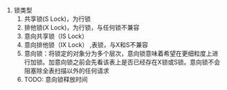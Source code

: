 1. 锁类型
   1. 共享锁(S Lock)，为行锁
   2. 排他锁(X Lock)，为行锁，与任何锁不兼容
   3. 意向共享锁（IS Lock）
   4. 意向排他锁（IX Lock） ,表锁，与X和S不兼容
   5. 意向锁：将锁定的对象分为多个层次，意向锁意味着希望在更细粒度上进行加锁。加意向锁之前会先看该表上是否已经存在X锁或S锁。意向锁不会阻塞除全表扫描以外的任何请求
   6. TODO: 意向锁释放时间
